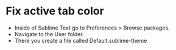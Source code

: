# Fix active tab color
* Inside of Sublime Text go to Preferences > Browse packages.
* Navigate to the User folder.
* There you create a file called Default.sublime-theme
